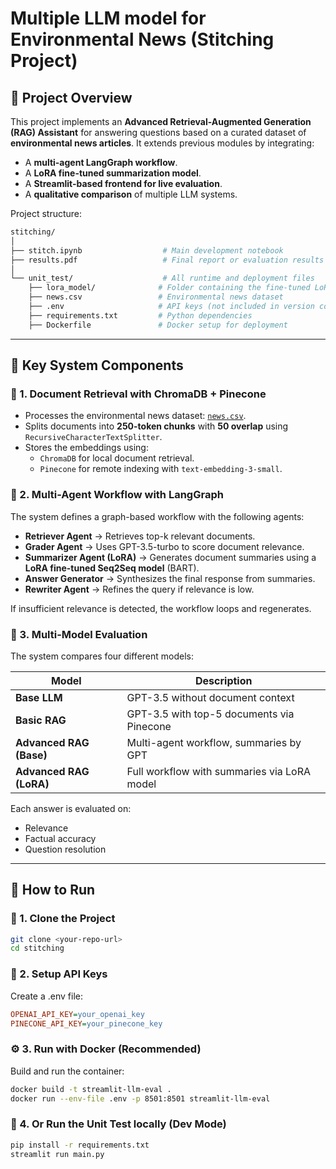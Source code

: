 # Multiple LLM model for Environmental News (Stitching Project)

## 📘 Project Overview

This project implements an **Advanced Retrieval-Augmented Generation (RAG) Assistant** for answering questions based on a curated dataset of **environmental news articles**. It extends previous modules by integrating:

- A **multi-agent LangGraph workflow**.
- A **LoRA fine-tuned summarization model**.
- A **Streamlit-based frontend for live evaluation**.
- A **qualitative comparison** of multiple LLM systems.

Project structure:
```bash
stitching/
│
├── stitch.ipynb                  # Main development notebook
├── results.pdf                   # Final report or evaluation results
│
└── unit_test/                    # All runtime and deployment files
    ├── lora_model/              # Folder containing the fine-tuned LoRA model
    ├── news.csv                 # Environmental news dataset
    ├── .env                     # API keys (not included in version control)
    ├── requirements.txt         # Python dependencies
    ├── Dockerfile               # Docker setup for deployment
```

---

## 🧩 Key System Components

### 📄 1. Document Retrieval with ChromaDB + Pinecone

- Processes the environmental news dataset: [`news.csv`](https://drive.google.com/file/d/1tXx6sEmIV127Jm5VVXhBFY9uy9NCI0P9/view?usp=sharing).
- Splits documents into **250-token chunks** with **50 overlap** using `RecursiveCharacterTextSplitter`.
- Stores the embeddings using:
  - `ChromaDB` for local document retrieval.
  - `Pinecone` for remote indexing with `text-embedding-3-small`.

### 🤖 2. Multi-Agent Workflow with LangGraph

The system defines a graph-based workflow with the following agents:

- **Retriever Agent** → Retrieves top-k relevant documents.
- **Grader Agent** → Uses GPT-3.5-turbo to score document relevance.
- **Summarizer Agent (LoRA)** → Generates document summaries using a **LoRA fine-tuned Seq2Seq model** (BART).
- **Answer Generator** → Synthesizes the final response from summaries.
- **Rewriter Agent** → Refines the query if relevance is low.

If insufficient relevance is detected, the workflow loops and regenerates.

### 🧪 3. Multi-Model Evaluation

The system compares four different models:

| Model                        | Description                                    |
|-----------------------------|------------------------------------------------|
| **Base LLM**                | GPT-3.5 without document context               |
| **Basic RAG**               | GPT-3.5 with top-5 documents via Pinecone        |
| **Advanced RAG (Base)**     | Multi-agent workflow, summaries by GPT         |
| **Advanced RAG (LoRA)**     | Full workflow with summaries via LoRA model    |

Each answer is evaluated on:
- Relevance
- Factual accuracy
- Question resolution

---

## 🚀 How to Run

### 📁 1. Clone the Project

```bash
git clone <your-repo-url>
cd stitching
``` 

### 🔐 2. Setup API Keys
Create a .env file:
```ini
OPENAI_API_KEY=your_openai_key
PINECONE_API_KEY=your_pinecone_key
```

### ⚙️ 3. Run with Docker (Recommended)
Build and run the container:
```bash
docker build -t streamlit-llm-eval .
docker run --env-file .env -p 8501:8501 streamlit-llm-eval
```

### 🧪 4. Or Run the Unit Test locally (Dev Mode)
```bash
pip install -r requirements.txt
streamlit run main.py
```


